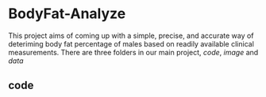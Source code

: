 # BodyFat-Analyze
This project aims of coming up with a simple, precise, and accurate way of deteriming body fat percentage of males based on readily available clinical measurements. There are three folders in our main project, *code*, *image* and *data*
## code


